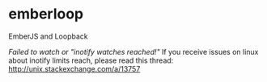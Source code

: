 # emberloop
EmberJS and Loopback

*Failed to watch or "inotify watches reached!"*
If you receive issues on linux about inotify limits reach, please read this thread: http://unix.stackexchange.com/a/13757
